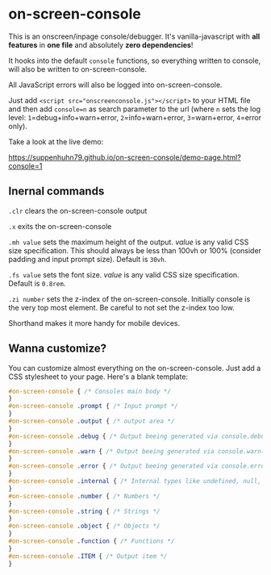 # on-screen-console
This is an onscreen/inpage console/debugger. It's vanilla-javascript with **all features** in **one file** and absolutely **zero dependencies**!

It hooks into the default `console` functions, so everything written to console, will also be written to on-screen-console.

All JavaScript errors will also be logged into on-screen-console.

Just add `<script src="onscreenconsole.js"></script>` to your HTML file and then add `console=n` as search parameter to the url (where `n` sets the log level: `1`=debug+info+warn+error, `2`=info+warn+error, `3`=warn+error, `4`=error only).

Take a look at the live demo:

https://suppenhuhn79.github.io/on-screen-console/demo-page.html?console=1

## Inernal commands

`.clr` clears the on-screen-console output

`.x` exits the on-screen-console

`.mh value` sets the maximum height of the output. _value_ is any valid CSS size specification. This should always be less than 100vh or 100% (consider padding and input prompt size). Default is `30vh`.

`.fs value` sets the font size. _value_ is any valid CSS size specification. Default is `0.8rem`.

`.zi number` sets the z-index of the on-screen-console. Initially console is the very top most element. Be careful to not set the z-index too low.

Shorthand makes it more handy for mobile devices.

## Wanna customize?
You can customize almost everything on the on-screen-console. Just add a CSS stylesheet to your page. Here's a blank template:

```css
#on-screen-console { /* Consoles main body */
}
#on-screen-console .prompt { /* Input prompt */
}
#on-screen-console .output { /* output area */
}
#on-screen-console .debug { /* Output beeing generated via console.debug() */
}
#on-screen-console .warn { /* Output beeing generated via console.warn() */
}
#on-screen-console .error { /* Output beeing generated via console.error() and errors */
}
#on-screen-console .internal { /* Internal types like undefined, null, booean values */
}
#on-screen-console .number { /* Numbers */
}
#on-screen-console .string { /* Strings */
}
#on-screen-console .object { /* Objects */
}
#on-screen-console .function { /* Functions */
}
#on-screen-console .ITEM { /* Output item */
}
```
